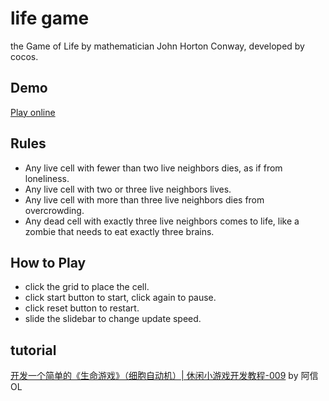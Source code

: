 # life game
the Game of Life by mathematician John Horton Conway, developed by cocos.

## Demo
[Play online](https://littlegauze.github.io/life-game/build/web-mobile/)

## Rules
- Any live cell with fewer than two live neighbors dies, as if from loneliness.
- Any live cell with two or three live neighbors lives.
- Any live cell with more than three live neighbors dies from overcrowding.
- Any dead cell with exactly three live neighbors comes to life, like a zombie that needs to eat exactly three brains.

## How to Play
 - click the grid to place the cell.
 - click start button to start, click again to pause.
 - click reset button to restart.
 - slide the slidebar to change update speed.
 
## tutorial
[开发一个简单的《生命游戏》（细胞自动机）| 休闲小游戏开发教程-009](https://www.bilibili.com/video/BV17j411f73c?p=2)  by 阿信OL
